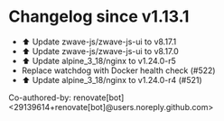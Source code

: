 # Changelog since v1.13.1
- ⬆️ Update zwave-js/zwave-js-ui to v8.17.1 
- ⬆️ Update zwave-js/zwave-js-ui to v8.17.0 
- ⬆️ Update alpine_3_18/nginx to v1.24.0-r5 
- Replace watchdog with Docker health check (#522) 
- ⬆️ Update alpine_3_18/nginx to v1.24.0-r4 (#521)

Co-authored-by: renovate[bot] <29139614+renovate[bot]@users.noreply.github.com> 
